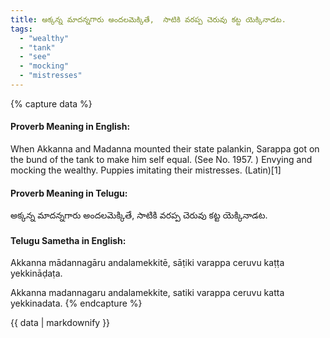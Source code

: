 ```yaml
---
title: అక్కన్న మాదన్నగారు అందలమెక్కితే,  సాటికి వరప్ప చెరువు కట్ట యెక్కినాడట.
tags:
  - "wealthy"
  - "tank"
  - "see"
  - "mocking"
  - "mistresses"
---
```


{% capture data %}
#### Proverb Meaning in English:
When Akkanna and Madanna mounted their state palankin, Sarappa got on the bund of the tank to make him  self equal.
(See No. 1957. )
Envying and mocking the wealthy.
Puppies imitating their mistresses. (Latin)[1]

#### Proverb Meaning in Telugu:
అక్కన్న మాదన్నగారు అందలమెక్కితే,  సాటికి వరప్ప చెరువు కట్ట యెక్కినాడట.

#### Telugu Sametha in English:
Akkanna mādannagāru andalamekkitē,  sāṭiki varappa ceruvu kaṭṭa yekkināḍaṭa.

Akkanna madannagaru andalamekkite,  satiki varappa ceruvu katta yekkinadata.
{% endcapture %}

{{ data | markdownify }}

